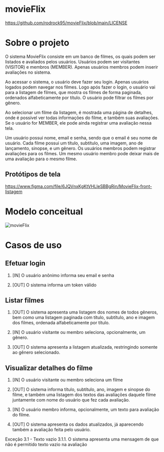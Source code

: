 # movieFlix
https://github.com/rodrock95/movieFlix/blob/main/LICENSE

# Sobre o projeto
O sistema MovieFlix consiste em um banco de filmes, os quais podem ser listados e avaliados pelos usuários. Usuários podem ser 
visitantes (VISITOR) e membros (MEMBER). Apenas usuários membros podem inserir avaliações no sistema.

Ao acessar o sistema, o usuário deve fazer seu login. Apenas usuários logados podem navegar nos filmes. Logo após fazer o login,
o usuário vai para a listagem de filmes, que mostra os filmes de forma paginada, ordenados alfabeticamente por título. O usuário 
pode filtrar os filmes por gênero.

Ao selecionar um filme da listagem, é mostrada uma página de detalhes, onde é possível ver todas informações do filme, e também 
suas avaliações. Se o usuário for MEMBER, ele pode ainda registrar uma avaliação nessa tela.

Um usuário possui nome, email e senha, sendo que o email é seu nome de usuário. Cada filme possui um título, subtítulo, uma imagem, 
ano de lançamento, sinopse, e um gênero. Os usuários membros podem registrar avaliações para os filmes. Um mesmo usuário membro pode
deixar mais de uma avaliação para o mesmo filme.

## Protótipos de tela
https://www.figma.com/file/6JQVnxKgKtVHLleSBBgRin/MovieFlix-front-listagem

# Modelo conceitual

![movieFlix](https://github.com/rodrock95/movieFlix/assets/79290866/541c5a3b-1869-406d-b110-7304f1af4e9c)

# Casos de uso

## Efetuar login
1. [IN] O usuário anônimo informa seu email e senha

2. [OUT] O sistema informa um token válido

## Listar filmes
1. [OUT] O sistema apresenta uma listagem dos nomes de todos gêneros, bem como uma listagem paginada com título, subtítulo, ano e imagem dos filmes, ordenada alfabeticamente por título.

2. [IN] O usuário visitante ou membro seleciona, opcionalmente, um gênero.

3. [OUT] O sistema apresenta a listagem atualizada, restringindo somente ao gênero selecionado.

## Visualizar detalhes do filme
1. [IN] O usuário visitante ou membro seleciona um filme

2. [OUT] O sistema informa título, subtítulo, ano, imagem e sinopse do filme, e também uma listagem dos textos das avaliações daquele filme juntamente com nome do usuário que fez cada avaliação.

3. [IN] O usuário membro informa, opcionalmente, um texto para avaliação do filme.

4. [OUT] O sistema apresenta os dados atualizados, já aparecendo também a avaliação feita pelo usuário.

Exceção 3.1 - Texto vazio
3.1.1. O sistema apresenta uma mensagem de que não é permitido texto vazio na avaliação 





